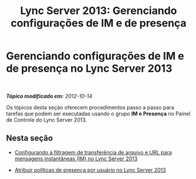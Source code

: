 ﻿---
title: 'Lync Server 2013: Gerenciando configurações de IM e de presença'
TOCTitle: Gerenciando configurações de IM e de presença
ms:assetid: a01b8384-16a1-41b5-a00a-fdb9afb5aa88
ms:mtpsurl: https://technet.microsoft.com/pt-br/library/Gg182558(v=OCS.15)
ms:contentKeyID: 49307633
ms.date: 05/19/2016
mtps_version: v=OCS.15
ms.translationtype: HT
---

# Gerenciando configurações de IM e de presença no Lync Server 2013

 

_**Tópico modificado em:** 2012-10-14_

Os tópicos desta seção oferecem procedimentos passo a passo para tarefas que podem ser executadas usando o grupo **IM e Presença** no Painel de Controle do Lync Server 2013.

## Nesta seção

  - [Configurando a filtragem de transferência de arquivo e URL para mensagens instantâneas (IM) no Lync Server 2013](lync-server-2013-configuring-file-transfer-and-url-filtering-for-instant-messaging-im.md)

  - [Atribuir políticas de presença por usuário no Lync Server 2013](lync-server-2013-assigning-per-user-presence-policies.md)


